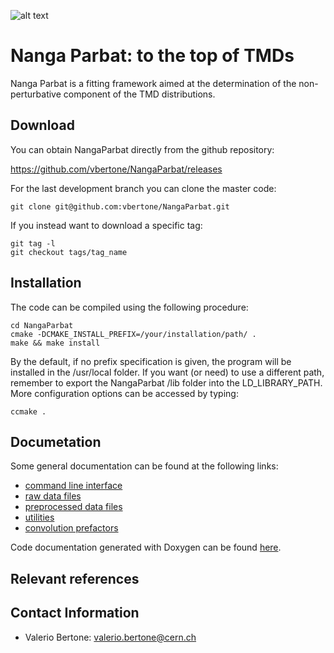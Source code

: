 ![alt text](https://github.com/vbertone/NangaParbat/raw/master/doc/NangaParbatPanoramic.png
 "Nanga Parbat")

# Nanga Parbat: to the top of TMDs

Nanga Parbat is a fitting framework aimed at the determination of the
non-perturbative component of the TMD distributions.

## Download

You can obtain NangaParbat directly from the github repository:

https://github.com/vbertone/NangaParbat/releases

For the last development branch you can clone the master code:

```Shell
git clone git@github.com:vbertone/NangaParbat.git
```

If you instead want to download a specific tag:

```Shell
git tag -l
git checkout tags/tag_name
```
## Installation 

The code can be compiled using the following procedure:

```Shell
cd NangaParbat
cmake -DCMAKE_INSTALL_PREFIX=/your/installation/path/ .
make && make install
```
By the default, if no prefix specification is given, the program will
be installed in the /usr/local folder. If you want (or need) to use a
different path, remember to export the NangaParbat /lib folder into the
LD_LIBRARY_PATH. More configuration options can be accessed by typing:

```Shell
ccmake .
```

## Documetation

Some general documentation can be found at the following links:

- [command line interface](doc/CommandLineInterface.md)
- [raw data files](rawdata/)
- [preprocessed data files](data/)
- [utilities](run/)
- [convolution prefactors](doc/N3LLConvTabPrefactors.md)

Code documentation generated with Doxygen can be found [here](https://vbertone.github.io/NangaParbat/html/index.html).

## Relevant references


## Contact Information

- Valerio Bertone: valerio.bertone@cern.ch
